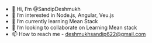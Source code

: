 - 👋 Hi, I’m @SandipDeshmukh
- 👀 I’m interested in Node.js, Angular, Veu.js
- 🌱 I’m currently learning Mean Stack
- 💞️ I’m looking to collaborate on Learning Mean stack 
- 📫 How to reach me - deshmukhsandip622@gmail.com

<!---
SandipDeshmukh/SandipDeshmukh is a ✨ special ✨ repository because its `README.md` (this file) appears on your GitHub profile.
You can click the Preview link to take a look at your changes.
--->

